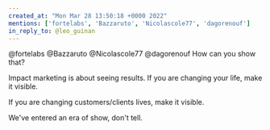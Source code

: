 ```yaml
---
created_at: "Mon Mar 28 13:50:18 +0000 2022"
mentions: ['fortelabs', 'Bazzaruto', 'Nicolascole77', 'dagorenouf']
in_reply_to: @leo_guinan
---
```


@fortelabs @Bazzaruto @Nicolascole77 @dagorenouf How can you show that? 

Impact marketing is about seeing results. If you are changing your life, make it visible.

If you are changing customers/clients lives, make it visible.

We've entered an era of show, don't tell.